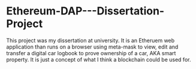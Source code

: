 # Ethereum-DAP---Dissertation-Project
This project was my dissertation at university. It is an Etheruem web application than runs on a browser using meta-mask to view, edit and transfer a digital car logbook to prove ownership of a car, AKA smart property. It is just a concept of what I think a blockchain could be used for.
